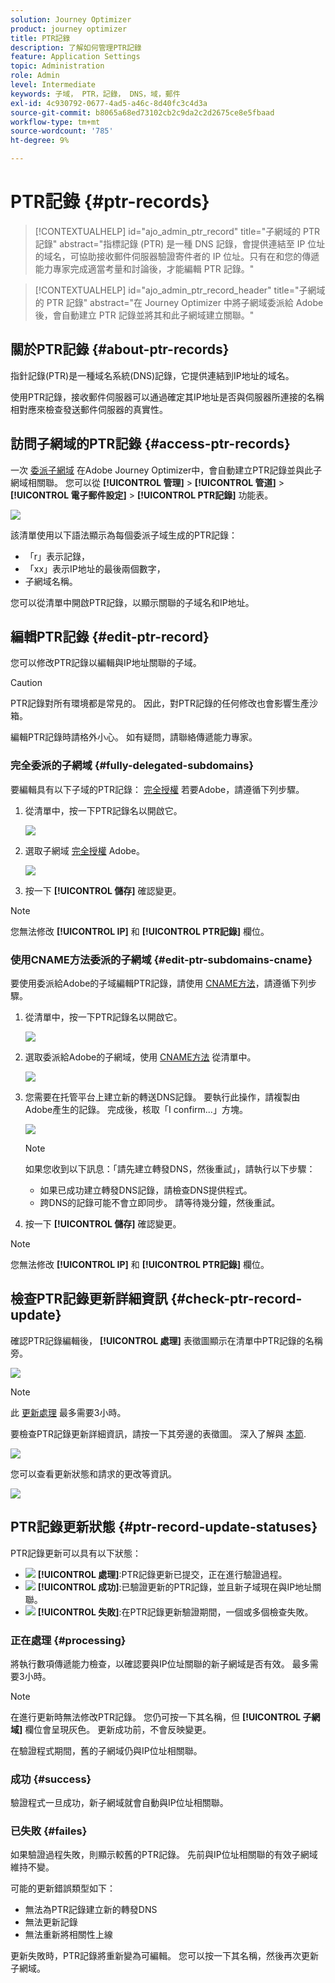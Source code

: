 ```yaml
---
solution: Journey Optimizer
product: journey optimizer
title: PTR記錄
description: 了解如何管理PTR記錄
feature: Application Settings
topic: Administration
role: Admin
level: Intermediate
keywords: 子域， PTR，記錄， DNS，域，郵件
exl-id: 4c930792-0677-4ad5-a46c-8d40fc3c4d3a
source-git-commit: b8065a68ed73102cb2c9da2c2d2675ce8e5fbaad
workflow-type: tm+mt
source-wordcount: '785'
ht-degree: 9%

---
```


# PTR記錄 {#ptr-records}

>[!CONTEXTUALHELP]
>id="ajo_admin_ptr_record"
>title="子網域的 PTR 記錄"
>abstract="指標記錄 (PTR) 是一種 DNS 記錄，會提供連結至 IP 位址的域名，可協助接收郵件伺服器驗證寄件者的 IP 位址。只有在和您的傳遞能力專家完成適當考量和討論後，才能編輯 PTR 記錄。"

>[!CONTEXTUALHELP]
>id="ajo_admin_ptr_record_header"
>title="子網域的 PTR 記錄"
>abstract="在 Journey Optimizer 中將子網域委派給 Adobe 後，會自動建立 PTR 記錄並將其和此子網域建立關聯。"

## 關於PTR記錄 {#about-ptr-records}

指針記錄(PTR)是一種域名系統(DNS)記錄，它提供連結到IP地址的域名。

使用PTR記錄，接收郵件伺服器可以通過確定其IP地址是否與伺服器所連接的名稱相對應來檢查發送郵件伺服器的真實性。

## 訪問子網域的PTR記錄 {#access-ptr-records}

一次 [委派子網域](delegate-subdomain.md) 在Adobe Journey Optimizer中，會自動建立PTR記錄並與此子網域相關聯。 您可以從 **[!UICONTROL 管理]** > **[!UICONTROL 管道]** > **[!UICONTROL 電子郵件設定]** > **[!UICONTROL PTR記錄]** 功能表。

![](assets/ptr-records.png)

該清單使用以下語法顯示為每個委派子域生成的PTR記錄：

* 「r」表示記錄，
* 「xx」表示IP地址的最後兩個數字，
* 子網域名稱。

您可以從清單中開啟PTR記錄，以顯示關聯的子域名和IP地址。

## 編輯PTR記錄 {#edit-ptr-record}

您可以修改PTR記錄以編輯與IP地址關聯的子域。

>[!CAUTION]
>
>PTR記錄對所有環境都是常見的。 因此，對PTR記錄的任何修改也會影響生產沙箱。
>
>編輯PTR記錄時請格外小心。 如有疑問，請聯絡傳遞能力專家。

### 完全委派的子網域 {#fully-delegated-subdomains}

要編輯具有以下子域的PTR記錄： [完全授權](delegate-subdomain.md#full-subdomain-delegation) 若要Adobe，請遵循下列步驟。

1. 從清單中，按一下PTR記錄名以開啟它。

   ![](assets/ptr-record-select.png)

1. 選取子網域 [完全授權](delegate-subdomain.md#full-subdomain-delegation) Adobe。

   ![](assets/ptr-record-subdomain.png)

1. 按一下 **[!UICONTROL 儲存]** 確認變更。

>[!NOTE]
>
>您無法修改 **[!UICONTROL IP]** 和 **[!UICONTROL PTR記錄]** 欄位。

### 使用CNAME方法委派的子網域 {#edit-ptr-subdomains-cname}

要使用委派給Adobe的子域編輯PTR記錄，請使用 [CNAME方法](delegate-subdomain.md#cname-subdomain-delegation)，請遵循下列步驟。

1. 從清單中，按一下PTR記錄名以開啟它。

   ![](assets/ptr-record-select-cname.png)

1. 選取委派給Adobe的子網域，使用 [CNAME方法](delegate-subdomain.md#cname-subdomain-delegation) 從清單中。

   ![](assets/ptr-record-subdomain-cname.png)

1. 您需要在托管平台上建立新的轉送DNS記錄。 要執行此操作，請複製由Adobe產生的記錄。 完成後，核取「I confirm...」方塊。

   ![](assets/ptr-record-subdomain-confirm.png)

   >[!NOTE]
   >
   >如果您收到以下訊息：「請先建立轉發DNS，然後重試」，請執行以下步驟：
   >   * 如果已成功建立轉發DNS記錄，請檢查DNS提供程式。
   >   * 跨DNS的記錄可能不會立即同步。 請等待幾分鐘，然後重試。


1. 按一下 **[!UICONTROL 儲存]** 確認變更。

>[!NOTE]
>
>您無法修改 **[!UICONTROL IP]** 和 **[!UICONTROL PTR記錄]** 欄位。

## 檢查PTR記錄更新詳細資訊 {#check-ptr-record-update}

確認PTR記錄編輯後， **[!UICONTROL 處理]** 表徵圖顯示在清單中PTR記錄的名稱旁。

![](assets/ptr-record-updating.png)

>[!NOTE]
>
>此 [更新處理](#processing) 最多需要3小時。

要檢查PTR記錄更新詳細資訊，請按一下其旁邊的表徵圖。 深入了解與 [本節](#ptr-record-update-statuses).

![](assets/ptr-record-recent-update.png)

您可以查看更新狀態和請求的更改等資訊。

![](assets/ptr-record-updates.png)

## PTR記錄更新狀態 {#ptr-record-update-statuses}

PTR記錄更新可以具有以下狀態：

* ![](assets/do-not-localize/ptr-record-processing.png) **[!UICONTROL 處理]**:PTR記錄更新已提交，正在進行驗證過程。
* ![](assets/do-not-localize/ptr-record-success.png) **[!UICONTROL 成功]**:已驗證更新的PTR記錄，並且新子域現在與IP地址關聯。
* ![](assets/do-not-localize/ptr-record-failed.png) **[!UICONTROL 失敗]**:在PTR記錄更新驗證期間，一個或多個檢查失敗。

### 正在處理 {#processing}

將執行數項傳遞能力檢查，以確認要與IP位址關聯的新子網域是否有效。 最多需要3小時。

>[!NOTE]
>
>在進行更新時無法修改PTR記錄。 您仍可按一下其名稱，但 **[!UICONTROL 子網域]** 欄位會呈現灰色。 更新成功前，不會反映變更。

在驗證程式期間，舊的子網域仍與IP位址相關聯。

### 成功 {#success}

驗證程式一旦成功，新子網域就會自動與IP位址相關聯。

### 已失敗 {#failes}

如果驗證過程失敗，則顯示較舊的PTR記錄。 先前與IP位址相關聯的有效子網域維持不變。

可能的更新錯誤類型如下：
* 無法為PTR記錄建立新的轉發DNS
* 無法更新記錄
* 無法重新將相關性上線

更新失敗時，PTR記錄將重新變為可編輯。 您可以按一下其名稱，然後再次更新子網域。
